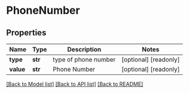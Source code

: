 # PhoneNumber


## Properties
Name | Type | Description | Notes
------------ | ------------- | ------------- | -------------
**type** | **str** | type of phone number | [optional] [readonly] 
**value** | **str** | Phone Number | [optional] [readonly] 

[[Back to Model list]](../README.md#documentation-for-models) [[Back to API list]](../README.md#documentation-for-api-endpoints) [[Back to README]](../README.md)



